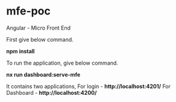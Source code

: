 # mfe-poc
Angular - Micro Front End

First give below command.

**npm install**

To run the application, give below command.

**nx run dashboard:serve-mfe**

It contains two applications,
For login - **http://localhost:4201/**
For Dashboard - **http://localhost:4200/**

